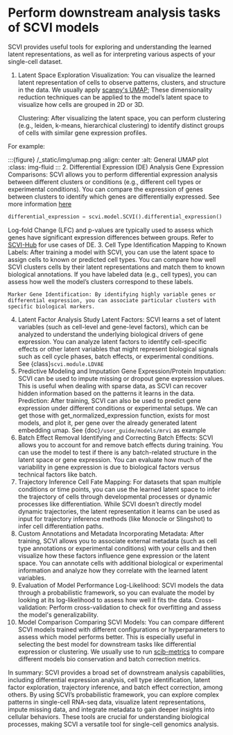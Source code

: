 # Perform downstream analysis tasks of SCVI models

SCVI provides useful tools for exploring and understanding the learned latent representations, as well as for interpreting various aspects of your single-cell dataset.

1. Latent Space Exploration
Visualization: You can visualize the learned latent representation of cells to observe patterns, clusters, and structure in the data.
We usually apply [scanpy's UMAP]("https://scanpy.readthedocs.io/en/1.10.x/tutorials/plotting/core.html"); These dimensionality reduction techniques can be applied to the model’s latent space to visualize how cells are grouped in 2D or 3D.

    Clustering: After visualizing the latent space, you can perform clustering (e.g., leiden, k-means, hierarchical clustering) to identify distinct groups of cells with similar gene expression profiles.

For example:

:::{figure} /\_static/img/umap.png
:align: center
:alt: General UMAP plot
:class: img-fluid
:::
2. Differential Expression (DE) Analysis
Gene Expression Comparisons: SCVI allows you to perform differential expression analysis between different clusters or conditions (e.g., different cell types or experimental conditions).
You can compare the expression of genes between clusters to identify which genes are differentially expressed. See more information [here]("https://decoupler-py.readthedocs.io/en/latest/notebooks/bulk.html#Differential-expression-analysis")
```python
differential_expression = scvi.model.SCVI().differential_expression()
```
Log-fold Change (LFC) and p-values are typically used to assess which genes have significant expression differences between groups.
Refer to [SCVI-Hub]("https://huggingface.co/scvi-tools") for use cases of DE.
3. Cell Type Identification
Mapping to Known Labels: After training a model with SCVI, you can use the latent space to assign cells to known or predicted cell types. You can compare how well SCVI clusters cells by their latent representations and match them to known biological annotations.
If you have labeled data (e.g., cell types), you can assess how well the model’s clusters correspond to these labels.

    Marker Gene Identification: By identifying highly variable genes or differential expression, you can associate particular clusters with specific biological markers.
4. Latent Factor Analysis
Study Latent Factors: SCVI learns a set of latent variables (such as cell-level and gene-level factors), which can be analyzed to understand the underlying biological drivers of gene expression.
You can analyze latent factors to identify cell-specific effects or other latent variables that might represent biological signals such as cell cycle phases, batch effects, or experimental conditions.
See {class}`scvi.module.LDVAE`
5. Predictive Modeling and Imputation
Gene Expression/Protein Imputation: SCVI can be used to impute missing or dropout gene expression values. This is useful when dealing with sparse data, as SCVI can recover hidden information based on the patterns it learns in the data.
Prediction: After training, SCVI can also be used to predict gene expression under different conditions or experimental setups.
We can get those with get_normalized_expression function, exists for most models, and plot it, per gene over the already generated latent embedding umap. See {doc}`/user_guide/models/mrvi` as example
6. Batch Effect Removal
Identifying and Correcting Batch Effects: SCVI allows you to account for and remove batch effects during training. You can use the model to test if there is any batch-related structure in the latent space or gene expression.
You can evaluate how much of the variability in gene expression is due to biological factors versus technical factors like batch.
7. Trajectory Inference
Cell Fate Mapping: For datasets that span multiple conditions or time points, you can use the learned latent space to infer the trajectory of cells through developmental processes or dynamic processes like differentiation.
While SCVI doesn’t directly model dynamic trajectories, the latent representation it learns can be used as input for trajectory inference methods (like Monocle or Slingshot) to infer cell differentiation paths.
8. Custom Annotations and Metadata
Incorporating Metadata: After training, SCVI allows you to associate external metadata (such as cell type annotations or experimental conditions) with your cells and then visualize how these factors influence gene expression or the latent space.
You can annotate cells with additional biological or experimental information and analyze how they correlate with the learned latent variables.
9. Evaluation of Model Performance
Log-Likelihood: SCVI models the data through a probabilistic framework, so you can evaluate the model by looking at its log-likelihood to assess how well it fits the data.
Cross-validation: Perform cross-validation to check for overfitting and assess the model's generalizability.
10. Model Comparison
Comparing SCVI Models: You can compare different SCVI models trained with different configurations or hyperparameters to assess which model performs better. This is especially useful in selecting the best model for downstream tasks like differential expression or clustering.
We usually use to run [scib-metrics]("https://github.com/YosefLab/scib-metrics") to compare different models bio conservation and batch correction metrics.

In summary:
SCVI provides a broad set of downstream analysis capabilities, including differential expression analysis, cell type identification, latent factor exploration, trajectory inference, and batch effect correction, among others. By using SCVI’s probabilistic framework, you can explore complex patterns in single-cell RNA-seq data, visualize latent representations, impute missing data, and integrate metadata to gain deeper insights into cellular behaviors. These tools are crucial for understanding biological processes, making SCVI a versatile tool for single-cell genomics analysis.
